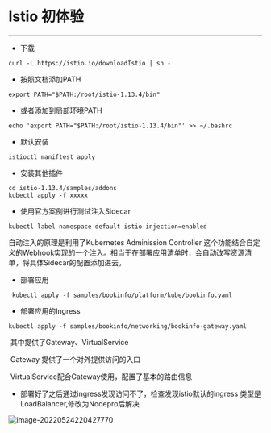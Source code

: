# Istio 初体验

---

- 下载

```shell
curl -L https://istio.io/downloadIstio | sh -
```

- 按照文档添加PATH

```shell
export PATH="$PATH:/root/istio-1.13.4/bin"
```

- 或者添加到局部环境PATH

```shell
echo 'export PATH="$PATH:/root/istio-1.13.4/bin"' >> ~/.bashrc
```

- 默认安装

```shell
istioctl maniftest apply 
```

- 安装其他插件

```shell
cd istio-1.13.4/samples/addons
kubectl apply -f xxxxx
```

- 使用官方案例进行测试注入Sidecar 

```shell
kubectl label namespace default istio-injection=enabled
```

自动注入的原理是利用了Kubernetes Adminission Controller 这个功能结合自定义的Webhook实现的一个注入。相当于在部署应用清单时，会自动改写资源清单，将具体Sidecar的配置添加进去。

- 部署应用

```shell
 kubectl apply -f samples/bookinfo/platform/kube/bookinfo.yaml
```

- 部署应用的Ingress

```shell
kubectl apply -f samples/bookinfo/networking/bookinfo-gateway.yaml
```

​	其中提供了Gateway、VirtualService

​	Gateway 提供了一个对外提供访问的入口 

​	VirtualService配合Gateway使用，配置了基本的路由信息

- 部署好了之后通过ingress发现访问不了，检查发现istio默认的ingress 类型是LoadBalancer,修改为Nodepro后解决

![image-20220524220427770](/home/lqh/blogs/img/image-20220524220427770.png)

